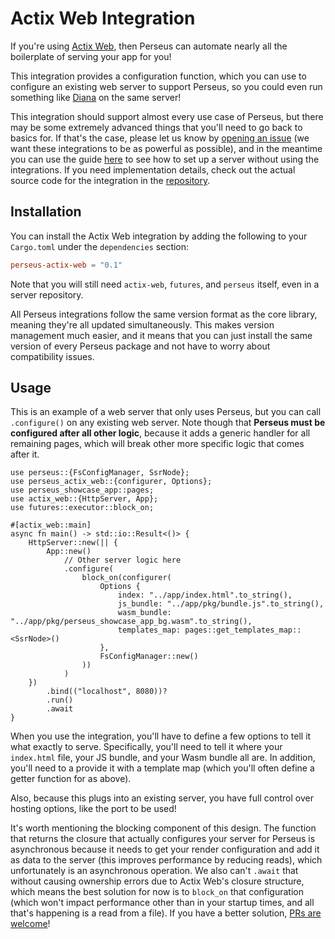 # Actix Web Integration

If you're using [Actix Web](https://actix.rs), then Perseus can automate nearly all the boilerplate of serving your app for you!

This integration provides a configuration function, which you can use to configure an existing web server to support Perseus, so you could even run something like [Diana](https://github.com/arctic-hen7/diana) on the same server!

This integration should support almost every use case of Perseus, but there may be some extremely advanced things that you'll need to go back to basics for. If that's the case, please let us know by [opening an issue]() (we want these integrations to be as powerful as possible), and in the meantime you can use the guide [here](:serving) to see how to set up a server without using the integrations. If you need implementation details, check out the actual source code for the integration in the [repository](https://github.com/framesurge/perseus).

## Installation

You can install the Actix Web integration by adding the following to your `Cargo.toml` under the `dependencies` section:

```toml
perseus-actix-web = "0.1"
```

Note that you will still need `actix-web`, `futures`, and `perseus` itself, even in a server repository.

All Perseus integrations follow the same version format as the core library, meaning they're all updated simultaneously. This makes version management much easier, and it means that you can just install the same version of every Perseus package and not have to worry about compatibility issues.

## Usage

This is an example of a web server that only uses Perseus, but you can call `.configure()` on any existing web server. Note though that **Perseus must be configured after all other logic**, because it adds a generic handler for all remaining pages, which will break other more specific logic that comes after it.

```rust,no_run
use perseus::{FsConfigManager, SsrNode};
use perseus_actix_web::{configurer, Options};
use perseus_showcase_app::pages;
use actix_web::{HttpServer, App};
use futures::executor::block_on;

#[actix_web::main]
async fn main() -> std::io::Result<()> {
	HttpServer::new(|| {
        App::new()
			// Other server logic here
        	.configure(
				block_on(configurer(
					Options {
						index: "../app/index.html".to_string(),
						js_bundle: "../app/pkg/bundle.js".to_string(),
						wasm_bundle: "../app/pkg/perseus_showcase_app_bg.wasm".to_string(),
						templates_map: pages::get_templates_map::<SsrNode>()
					},
					FsConfigManager::new()
				))
			)
    })
    	.bind(("localhost", 8080))?
    	.run()
    	.await
}
```

When you use the integration, you'll have to define a few options to tell it what exactly to serve. Specifically, you'll need to tell it where your `index.html` file, your JS bundle, and your Wasm bundle all are. In addition, you'll need to a provide it with a template map (which you'll often define a getter function for as above).

Also, because this plugs into an existing server, you have full control over hosting options, like the port to be used!

It's worth mentioning the blocking component of this design. The function that returns the closure that actually configures your server for Perseus is asynchronous because it needs to get your render configuration and add it as data to the server (this improves performance by reducing reads), which unfortunately is an asynchronous operation. We also can't `.await` that without causing ownership errors due to Actix Web's closure structure, which means the best solution for now is to `block_on` that configuration (which won't impact performance other than in your startup times, and all that's happening is a read from a file). If you have a better solution, [PRs are welcome](https://github.com/arctic-hen7/pulls)!
